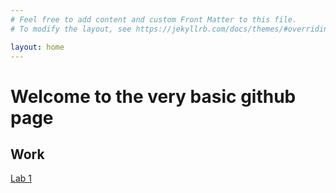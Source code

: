 ```yaml
---
# Feel free to add content and custom Front Matter to this file.
# To modify the layout, see https://jekyllrb.com/docs/themes/#overriding-theme-defaults

layout: home
---
```


# Welcome to the very basic github page



## Work

[Lab 1](https://illusivealdebaran.github.io/cse15l-lab-reports/lab-report-1-week0.html)
